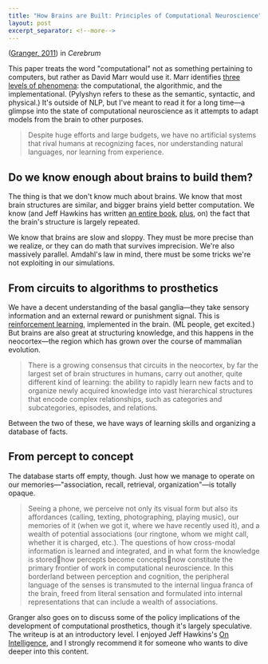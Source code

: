 ```yaml
---
title: "How Brains are Built: Principles of Computational Neuroscience"
layout: post
excerpt_separator: <!--more-->
---
```


([Granger, 2011](https://citeseerx.ist.psu.edu/viewdoc/download?doi=10.1.1.352.2852&rep=rep1&type=pdf)) in *Cerebrum*

This paper treats the word "computational" not as something pertaining to computers, but rather as David Marr would use it. Marr identifies [three levels of phenomena](https://www.albany.edu/~ron/papers/marrlevl.html): the computational, the algorithmic, and the implementational. (Pylyshyn refers to these as the semantic, syntactic, and physical.) It's outside of NLP, but I've meant to read it for a long time—a glimpse into the state of computational neuroscience as it attempts to adapt models from the brain to other purposes.

<!--more-->

> Despite huge efforts and large budgets, we have no artificial systems that rival humans at recognizing faces, nor understanding natural languages, nor learning from experience.

## Do we know enough about brains to build them?

The thing is that we don't know much about brains. We know that most brain structures are similar, and bigger brains yield better computation. We know (and Jeff Hawkins has written [an entire book](https://en.wikipedia.org/wiki/On_Intelligence), [plus](https://doi.org/10.3389/fncir.2016.00023), on) the fact that the brain's structure is largely repeated.

We know that brains are slow and sloppy. They must be more precise than we realize, or they can do math that survives imprecision. We're also massively parallel. Amdahl's law in mind, there must be some tricks we're not exploiting in our simulations.

## From circuits to algorithms to prosthetics

We have a decent understanding of the basal ganglia—they take sensory information and an external reward or punishment signal. This is [reinforcement learning](https://en.wikipedia.org/wiki/Reinforcement_learning), implemented in the brain. (ML people, get excited.) But brains are also great at structuring knowledge, and this happens in the neocortex—the region which has grown over the course of mammalian evolution.

> There is a growing consensus that circuits in the neocortex, by far the largest set of brain structures in humans, carry out another, quite different kind of learning: the ability to rapidly learn new facts and to organize newly acquired knowledge into vast hierarchical structures that encode complex relationships, such as categories and subcategories, episodes, and relations.

Between the two of these, we have ways of learning skills and organizing a database of facts.

## From percept to concept

The database starts off empty, though. Just how we manage to operate on our memories—"association, recall, retrieval, organization"—is totally opaque.

> Seeing a phone, we perceive not only its visual form but also its affordances (calling, texting, photographing, playing music), our memories of it (when we got it, where we have recently used it), and a wealth of potential associations (our ringtone, whom we might call, whether it is charged, etc.). The questions of how cross-modal information is learned and integrated, and in what form the knowledge is stored􏱭how percepts become concepts􏱭now constitute the primary frontier of work in computational neuroscience. In this borderland between perception and cognition, the peripheral language of the senses is transmuted to the internal lingua franca of the brain, freed from literal sensation and formulated into internal representations that can include a wealth of associations.

Granger also goes on to discuss some of the policy implications of the development of computational prosthetics, though it's largely speculative. The writeup is at an introductory level. I enjoyed Jeff Hawkins's [On Intelligence](https://en.wikipedia.org/wiki/On_Intelligence), and I strongly recommend it for someone who wants to dive deeper into this content.
